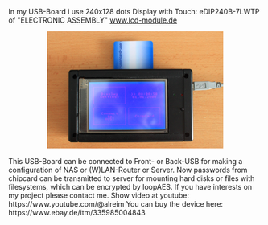 In my USB-Board i use 240x128 dots Display with Touch: eDIP240B-7LWTP of "ELECTRONIC ASSEMBLY"   www.lcd-module.de

<p align="center">
  <img src="img/IMG_1355.JPG" width="350"/>
</p>
This USB-Board can be connected to Front- or Back-USB for making a configuration of NAS or (W)LAN-Router or Server.
Now passwords from chipcard can be transmitted to server for mounting hard disks or files with filesystems,
which can be encrypted by loopAES. 
If you have interests on my project please contact me.
Show video at youtube: https://www.youtube.com/@alreim
You can buy the device here: https://www.ebay.de/itm/335985004843

